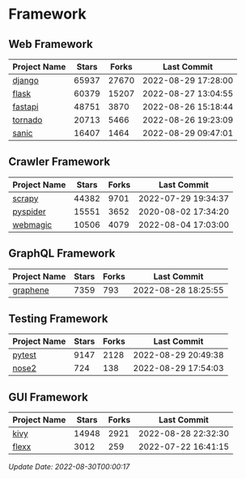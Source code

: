 # Framework

## Web Framework
| Project Name | Stars | Forks | Last Commit |
| ------------ | ----- | ----- | ----------- |
| [django](https://github.com/django/django) | 65937 | 27670 | 2022-08-29 17:28:00 |
| [flask](https://github.com/pallets/flask) | 60379 | 15207 | 2022-08-27 13:04:55 |
| [fastapi](https://github.com/tiangolo/fastapi) | 48751 | 3870 | 2022-08-26 15:18:44 |
| [tornado](https://github.com/tornadoweb/tornado) | 20713 | 5466 | 2022-08-26 19:23:09 |
| [sanic](https://github.com/sanic-org/sanic) | 16407 | 1464 | 2022-08-29 09:47:01 |

## Crawler Framework
| Project Name | Stars | Forks | Last Commit |
| ------------ | ----- | ----- | ----------- |
| [scrapy](https://github.com/scrapy/scrapy) | 44382 | 9701 | 2022-07-29 19:34:37 |
| [pyspider](https://github.com/binux/pyspider) | 15551 | 3652 | 2020-08-02 17:34:20 |
| [webmagic](https://github.com/code4craft/webmagic) | 10506 | 4079 | 2022-08-04 17:03:00 |

## GraphQL Framework
| Project Name | Stars | Forks | Last Commit |
| ------------ | ----- | ----- | ----------- |
| [graphene](https://github.com/graphql-python/graphene) | 7359 | 793 | 2022-08-28 18:25:55 |

## Testing Framework
| Project Name | Stars | Forks | Last Commit |
| ------------ | ----- | ----- | ----------- |
| [pytest](https://github.com/pytest-dev/pytest) | 9147 | 2128 | 2022-08-29 20:49:38 |
| [nose2](https://github.com/nose-devs/nose2) | 724 | 138 | 2022-08-29 17:54:03 |

## GUI Framework
| Project Name | Stars | Forks | Last Commit |
| ------------ | ----- | ----- | ----------- |
| [kivy](https://github.com/kivy/kivy) | 14948 | 2921 | 2022-08-28 22:32:30 |
| [flexx](https://github.com/flexxui/flexx) | 3012 | 259 | 2022-07-22 16:41:15 |

*Update Date: 2022-08-30T00:00:17*